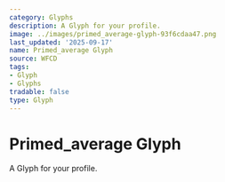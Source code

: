 ```yaml
---
category: Glyphs
description: A Glyph for your profile.
image: ../images/primed_average-glyph-93f6cdaa47.png
last_updated: '2025-09-17'
name: Primed_average Glyph
source: WFCD
tags:
- Glyph
- Glyphs
tradable: false
type: Glyph
---
```


# Primed_average Glyph

A Glyph for your profile.

